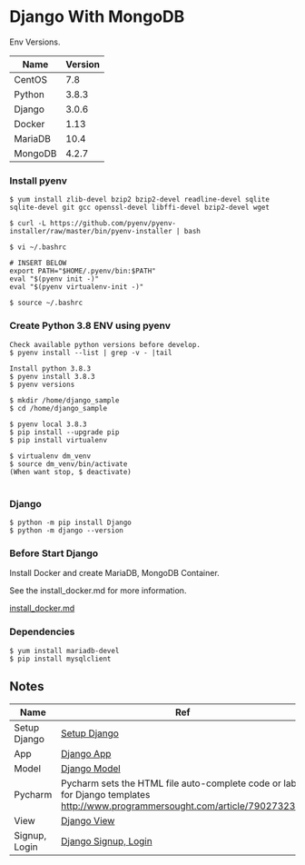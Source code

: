 # Django With MongoDB
Env Versions.

| Name | Version |
| ------ | ------ |
| CentOS | 7.8  |
| Python | 3.8.3 |
| Django | 3.0.6 |
| Docker | 1.13 |
| MariaDB | 10.4 |
| MongoDB | 4.2.7 |

### Install pyenv
```
$ yum install zlib-devel bzip2 bzip2-devel readline-devel sqlite sqlite-devel git gcc openssl-devel libffi-devel bzip2-devel wget

$ curl -L https://github.com/pyenv/pyenv-installer/raw/master/bin/pyenv-installer | bash
```
```
$ vi ~/.bashrc

# INSERT BELOW
export PATH="$HOME/.pyenv/bin:$PATH"
eval "$(pyenv init -)"
eval "$(pyenv virtualenv-init -)"

$ source ~/.bashrc
```

### Create Python 3.8 ENV using pyenv
```
Check available python versions before develop.
$ pyenv install --list | grep -v - |tail

Install python 3.8.3
$ pyenv install 3.8.3
$ pyenv versions

$ mkdir /home/django_sample
$ cd /home/django_sample

$ pyenv local 3.8.3
$ pip install --upgrade pip
$ pip install virtualenv

$ virtualenv dm_venv
$ source dm_venv/bin/activate
(When want stop, $ deactivate)
```
#
### Django
```
$ python -m pip install Django
$ python -m django --version
```

### Before Start Django
Install Docker and create MariaDB, MongoDB Container.

See the install_docker.md for more information.

[install_docker.md](https://github.com/sanggi-wjg/django_mongodb/blob/master/notes/0_install_docker.md)

### Dependencies
```
$ yum install mariadb-devel
$ pip install mysqlclient
```

## Notes

| Name | Ref |
| ------ | ------ |
| Setup Django | [Setup Django](https://github.com/sanggi-wjg/django_mongodb/blob/master/notes/1_setup_django.md) |
| App | [Django App](https://github.com/sanggi-wjg/django_mongodb/blob/master/notes/2_django_app.md) |
| Model | [Django Model](https://github.com/sanggi-wjg/django_mongodb/blob/master/notes/3_django_model.md) |
| Pycharm | Pycharm sets the HTML file auto-complete code or label for Django templates http://www.programmersought.com/article/790273239/ |
| View  | [Django View](https://github.com/sanggi-wjg/django_mongodb/blob/master/notes/4_django_view.md) |
| Signup, Login  | [Django Signup, Login](https://github.com/sanggi-wjg/django_mongodb/blob/master/notes/4_django_view.md) |
